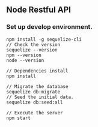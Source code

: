 ## Node Restful API
### Set up develop environment.
```
npm install -g sequelize-cli
// Check the version
sequelize --version
npm --version
node --version

// Dependencies install
npm install

// Migrate the database
sequelize db:migrate
// Seed the initial data.
sequelize db:seed:all

// Execute the server
npm start
```